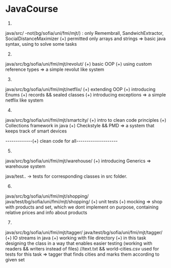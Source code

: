 # JavaCourse

1. 
java/src/
-not(bg/sofia/uni/fmi/mjt/)
: only Remembrall, SandwichExtractor, SocialDistanceMaximizer
(+) permitted only arrays and strings
=> basic java syntax, using to solve some tasks

2.
java/src/bg/sofia/uni/fmi/mjt/revolut/
(+) basic OOP
(+) using custom reference types
=> a simple revolut like system

3.
java/src/bg/sofia/uni/fmi/mjt/netflix/
(+) extending OOP
(+) introducing Enums
(+) records && sealed classes
(+) introducing exceptions
=> a simple netflix like system

4.
java/src/bg/sofia/uni/fmi/mjt/smartcity/
(+) intro to clean code principles
(+) Collections framework in java
(+) Checkstyle && PMD
=> a system that keeps track of smart devices

-------------(+) clean code for all--------------------

5.
java/src/bg/sofia/uni/fmi/mjt/warehouse/
(+) introducing Generics
=> warehouse system

java/test.. -> tests for corresponding classes in src folder.

6.
java/src/bg/sofia/uni/fmi/mjt/shopping/
java/test/bg/sofia/uni/fmi/mjt/shopping/
(+) unit tests
(+) mocking
=> shop with products and set, which we dont implement on purpose, containing relative prices and info about products

7.
java/src/bg/sofia/uni/fmi/mjt/tagger/
java/test/bg/sofia/uni/fmi/mjt/tagger/
(+) IO streams in java
(+) working with file directory
(+) in this task designing the class in a way that enables easier testing (working with readers && writers instead of files)
//text.txt && world-cities.csv used for tests for this task
=> tagger that finds cities and marks them according to given set
